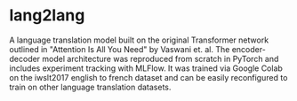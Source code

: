 # lang2lang

A language translation model built on the original Transformer network outlined in "Attention Is All You Need" by Vaswani
et. al. The encoder-decoder model architecture was reproduced from scratch in PyTorch and includes experiment tracking with MLFlow. It was trained via Google Colab on the iwslt2017 english to french dataset and can be easily reconfigured to train
on other language translation datasets.
